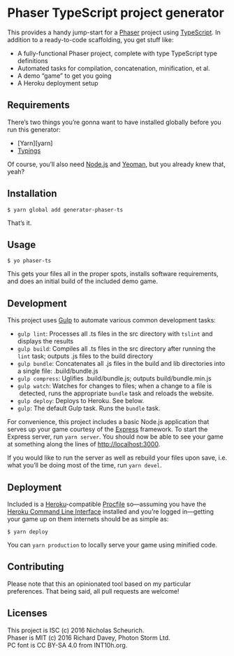 # Phaser TypeScript project generator

This provides a handy jump-start for a [Phaser][phaser] project using
[TypeScript][typescript]. In addition to a ready-to-code scaffolding, you get stuff like:

- A fully-functional Phaser project, complete with type TypeScript type definitions
- Automated tasks for compilation, concatenation, minification, et al.
- A demo “game” to get you going
- A Heroku deployment setup

## Requirements

There’s two things you’re gonna want to have installed globally before you run
this generator:

- [Yarn][yarn]
- [Typings][typings]

Of course, you’ll also need [Node.js][nodejs] and [Yeoman][yeoman], but you
already knew that, yeah?

## Installation

    $ yarn global add generator-phaser-ts

That’s it.

## Usage

    $ yo phaser-ts
    
This gets your files all in the proper spots, installs software
requirements, and does an initial build of the included demo game.

## Development

This project uses [Gulp][gulp] to automate various common development tasks:

- `gulp lint`: Processes all .ts files in the src directory with `tslint` and
  displays the results
- `gulp build`: Compiles all .ts files in the src directory after running the
  `lint` task; outputs .js files to the build directory
- `gulp bundle`: Concatenates all .js files in the build and lib directories
  into a single file: .build/bundle.js
- `gulp compress`: Uglifies .build/bundle.js; outputs build/bundle.min.js
- `gulp watch`: Watches for changes to files; when a change to a file is
  detected, runs the appropriate `bundle` task and reloads the website.
- `gulp deploy`: Deploys to Heroku. See below.
- `gulp`: The default Gulp task. Runs the `bundle` task.

For convenience, this project includes a basic Node.js application that serves
up your game courtesy of the [Express][express] framework. To start the Express
server, run `yarn server`. You should now be able to see your game at something
along the lines of [http://localhost:3000](http://localhost:3000).

If you would like to run the server as well as rebuild your files upon save, i.e.
what you’ll be doing most of the time, run `yarn devel`.

## Deployment

Included is a [Heroku][heroku]-compatible [Procfile][heroku-procfile] so—assuming
you have the [Heroku Command Line Interface][heroku-cli] installed and you’re logged
in—getting your game up on them internets should be as simple as:

    $ yarn deploy

You can `yarn production` to locally serve your game using minified code.

## Contributing

Please note that this an opinionated tool based on my particular preferences.
That being said, all pull requests are welcome!

## Licenses

This project is ISC (c) 2016 Nicholas Scheurich.<br>
Phaser is MIT (c) 2016 Richard Davey, Photon Storm Ltd.<br>
PC font is CC BY-SA 4.0 from INT10h.org.

[phaser]: http://phaser.io/
[typescript]: https://www.typescriptlang.org/
[nodejs]: https://nodejs.org/en/
[typings]: https://github.com/typings/typings
[gulp]: http://gulpjs.com/
[express]: https://expressjs.com/
[heroku]: https://www.heroku.com/
[heroku-procfile]: https://devcenter.heroku.com/articles/procfile
[heroku-cli]: https://devcenter.heroku.com/articles/heroku-command-line
[yeoman]: http://yeoman.io/
[yarnpkg]: https://yarnpkg.com/
